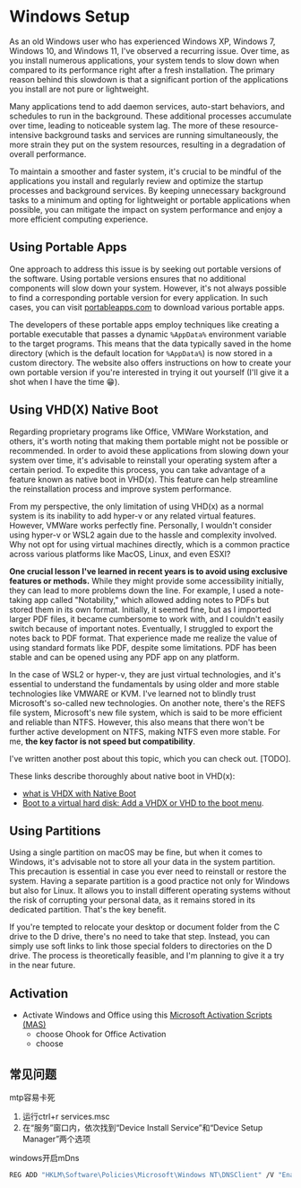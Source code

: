 # Windows Setup

As an old Windows user who has experienced Windows XP, Windows 7, Windows 10, and Windows 11, I've observed a recurring issue. Over time, as you install numerous applications, your system tends to slow down when compared to its performance right after a fresh installation. The primary reason behind this slowdown is that a significant portion of the applications you install are not pure or lightweight.

Many applications tend to add daemon services, auto-start behaviors, and schedules to run in the background. These additional processes accumulate over time, leading to noticeable system lag. The more of these resource-intensive background tasks and services are running simultaneously, the more strain they put on the system resources, resulting in a degradation of overall performance.

To maintain a smoother and faster system, it's crucial to be mindful of the applications you install and regularly review and optimize the startup processes and background services. By keeping unnecessary background tasks to a minimum and opting for lightweight or portable applications when possible, you can mitigate the impact on system performance and enjoy a more efficient computing experience.



## Using Portable Apps

One approach to address this issue is by seeking out portable versions of the software. Using portable versions ensures that no additional components will slow down your system. However, it's not always possible to find a corresponding portable version for every application. In such cases, you can visit [portableapps.com](https://portableapps.com/) to download various portable apps.

The developers of these portable apps employ techniques like creating a portable executable that passes a dynamic `%AppData%` environment variable to the target programs. This means that the data typically saved in the home directory (which is the default location for `%AppData%`) is now stored in a custom directory. The website also offers instructions on how to create your own portable version if you're interested in trying it out yourself (I'll give it a shot when I have the time 😁).



## Using VHD(X) Native Boot

Regarding proprietary programs like Office, VMWare Workstation, and others, it's worth noting that making them portable might not be possible or recommended. In order to avoid these applications from slowing down your system over time, it's advisable to reinstall your operating system after a certain period. To expedite this process, you can take advantage of a feature known as native boot in VHD(x). This feature can help streamline the reinstallation process and improve system performance.

From my perspective, the only limitation of using VHD(x) as a normal system is its inability to add hyper-v or any related virtual features. However, VMWare works perfectly fine. Personally, I wouldn't consider using hyper-v or WSL2 again due to the hassle and complexity involved. Why not opt for using virtual machines directly, which is a common practice across various platforms like MacOS, Linux, and even ESXI?

**One crucial lesson I've learned in recent years is to avoid using exclusive features or methods.** While they might provide some accessibility initially, they can lead to more problems down the line. For example, I used a note-taking app called "Notability," which allowed adding notes to PDFs but stored them in its own format. Initially, it seemed fine, but as I imported larger PDF files, it became cumbersome to work with, and I couldn't easily switch because of important notes. Eventually, I struggled to export the notes back to PDF format. That experience made me realize the value of using standard formats like PDF, despite some limitations. PDF has been stable and can be opened using any PDF app on any platform.

In the case of WSL2 or hyper-v, they are just virtual technologies, and it's essential to understand the fundamentals by using older and more stable technologies like VMWARE or KVM. I've learned not to blindly trust Microsoft's so-called new technologies. On another note, there's the REFS file system, Microsoft's new file system, which is said to be more efficient and reliable than NTFS. However, this also means that there won't be further active development on NTFS, making NTFS even more stable. For me, **the key factor is not speed but compatibility**.

I've written another post about this topic, which you can check out. [TODO].

These links describe thoroughly about native boot in VHD(x):

*  [what is VHDX with Native Boot](https://learn.microsoft.com/en-us/windows-hardware/manufacture/desktop/deploy-windows-on-a-vhd--native-boot?view=windows-11)
* [Boot to a virtual hard disk: Add a VHDX or VHD to the boot menu](https://learn.microsoft.com/en-us/windows-hardware/manufacture/desktop/boot-to-vhd--native-boot--add-a-virtual-hard-disk-to-the-boot-menu?view=windows-11).



## Using Partitions

Using a single partition on macOS may be fine, but when it comes to Windows, it's advisable not to store all your data in the system partition. This precaution is essential in case you ever need to reinstall or restore the system. Having a separate partition is a good practice not only for Windows but also for Linux. It allows you to install different operating systems without the risk of corrupting your personal data, as it remains stored in its dedicated partition. That's the key benefit.

If you're tempted to relocate your desktop or document folder from the C drive to the D drive, there's no need to take that step. Instead, you can simply use soft links to link those special folders to directories on the D drive. The process is theoretically feasible, and I'm planning to give it a try in the near future.


## Activation
* Activate Windows and Office using this [Microsoft Activation Scripts (MAS)](https://massgrave.dev/)
  * choose Ohook for Office Activation
  * choose 



## 常见问题
mtp容易卡死
1. 运行ctrl+r services.msc
2. 在“服务”窗口内，依次找到“Device Install Service”和“Device Setup Manager”两个选项

windows开启mDns
```bash
REG ADD "HKLM\Software\Policies\Microsoft\Windows NT\DNSClient" /V "EnableMulticast" /D "0" /T REG_DWORD /F
```

